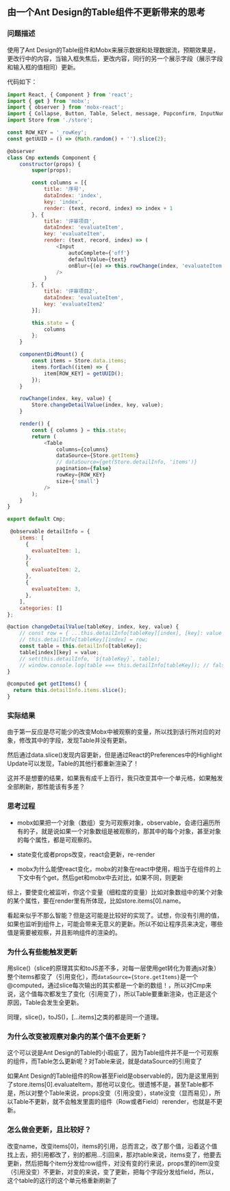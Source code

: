 ## 由一个Ant Design的Table组件不更新带来的思考

### 问题描述

使用了Ant Design的Table组件和Mobx来展示数据和处理数据流，预期效果是，更改行中的内容，当输入框失焦后，更改内容，同行的另一个展示字段（展示字段和输入框的值相同）更新。

代码如下：

```javascript
import React, { Component } from 'react';
import { get } from 'mobx';
import { observer } from 'mobx-react';
import { Collapse, Button, Table, Select, message, Popconfirm, InputNumber, Input } from 'antd';
import Store from './store';

const ROW_KEY = '_rowKey';
const getUUID = () => (Math.random() + '').slice(2);

@observer
class Cmp extends Component {
    constructor(props) {
        super(props);

        const columns = [{
            title: '序号',
            dataIndex: 'index',
            key: 'index',
            render: (text, record, index) => index + 1
        }, {
            title: '评审项目',
            dataIndex: 'evaluateItem',
            key: 'evaluateItem',
            render: (text, record, index) => (
                <Input
                    autoComplete={'off'}
                    defaultValue={text}
                    onBlur={(e) => this.rowChange(index, 'evaluateItem', e.target.value)}
                />
            )
        }, {
            title: '评审项目2',
            dataIndex: 'evaluateItem',
            key: 'evaluateItem2'
        }];

        this.state = {
            columns
        };
    }

    componentDidMount() {
        const items = Store.data.items;
        items.forEach((item) => {
            item[ROW_KEY] = getUUID();
        });
    }

    rowChange(index, key, value) {
        Store.changeDetailValue(index, key, value);
    }

    render() {
        const { columns } = this.state;
        return (
            <Table
                columns={columns}
                dataSource={Store.getItems}
                // dataSource={get(Store.detailInfo, 'items')}
                pagination={false}
                rowKey={ROW_KEY}
                size={'small'}
            />
        );
    }
}

export default Cmp;

 @observable detailInfo = {
    items: [
      {
        evaluateItem: 1,
      },
      {
        evaluateItem: 2,
      },
      {
        evaluateItem: 3,
      },
    ],
    categories: []
};

@action changeDetailValue(tableKey, index, key, value) {
    // const row = { ...this.detailInfo[tableKey][index], [key]: value };
    // this.detailInfo[tableKey][index] = row;
    const table = this.detailInfo[tableKey];
    table[index][key] = value;
    // set(this.detailInfo, `${tableKey}`, table);
    // window.console.log(table === this.detailInfo[tableKey]); // false
}

@computed get getItems() {
  return this.detailInfo.items.slice();
}

```

### 实际结果

由于第一反应是尽可能少的改变Mobx中被观察的变量，所以找到该行所对应的对象，修改其中的字段，发现Table并没有更新。

然后通过data.slice()发现内容更新，但是通过React的Preferences中的Highlight Update可以发现，Table的其他行都重新渲染了！

这并不是想要的结果，如果我有成千上百行，我只改变其中一个单元格，如果触发全部刷新，那性能该有多差？

### 思考过程

- mobx如果把一个对象（数组）变为可观察对象，observable，会递归遍历所有的子，就是说如果一个对象数组是被观察的，那其中的每个对象，甚至对象的每个属性，都是可观察的。

- state变化或者props改变，react会更新，re-render

- mobx为什么能使react变化，mobx的对象在react中使用，相当于在组件的上下文中有个get，然后get和mobx中去对比，如果不同，则更新

综上，要使变化被监听，你这个变量（细粒度的变量）比如对象数组中的某个对象的某个属性，要在render里有所体现，比如store.items[0].name。

看起来似乎不那么智能？但是这可能是比较好的实现了。试想，你没有引用的值，如果也监听到组件上，可能会带来无意义的更新。所以不如让程序员来决定，哪些值是需要被观察，并且影响组件的渲染的。

### 为什么有些能触发更新

用slice()（slice的原理其实和toJS差不多，对每一层使用get转化为普通js对象）整个items都变了（引用变化），而`dataSource={Store.getItems}`是一个@computed，通过slice每次输出的其实都是一个新的数组！，所以对Cmp来说，这个值每次都发生了变化（引用变了），所以Table要重新渲染，也正是这个原因，Table会发生全更新。

同理，slice()，toJS()，[...items]之类的都是同一个道理。

### 为什么改变被观察对象内的某个值不会更新？

这个可以说是Ant Design的Table的小瑕疵了，因为Table组件并不是一个可观察的组件，而Table怎么更新呢？对Table来说，就是dataSource的引用变了

如果Ant Design的Table组件的Row甚至Field是observable的，因为是这里用到了store.items[0].evaluateItem，那他可以变化。很遗憾不是，甚至Table都不是，所以对整个Table来说，props没变（引用没变），state没变（显而易见），所以Table不更新，就不会触发里面的组件（Row或者Field）rerender，也就是不更新。

### 怎么做会更新，且比较好？

改变name，改变items[0]，items的引用，总而言之，改了那个值，沿着这个值找上去，把引用都改了，别的都用...引回来，那对table来说，items变了，他要去更新，然后把每个item分发给row组件，对没有变的行来说，props里的item没变（引用没变）不更新，对变的来说，变了更新，把每个字段分发给field，所以，这个table的这行的这个单元格重新刷新了
